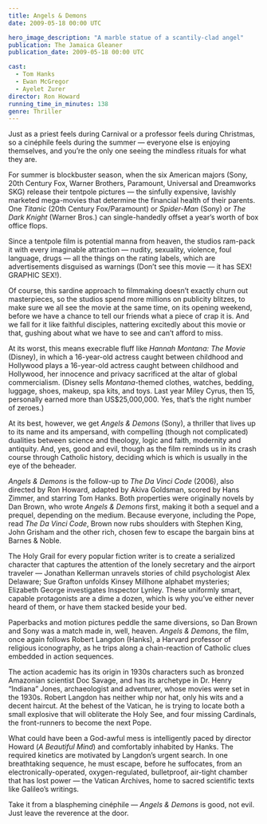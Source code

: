 ```yaml
---
title: Angels & Demons
date: 2009-05-18 00:00 UTC

hero_image_description: "A marble statue of a scantily-clad angel"
publication: The Jamaica Gleaner
publication_date: 2009-05-18 00:00 UTC

cast:
  - Tom Hanks
  - Ewan McGregor
  - Ayelet Zurer
director: Ron Howard
running_time_in_minutes: 138
genre: Thriller
---
```


Just as a priest feels during Carnival or a professor feels during Christmas, so
a cinéphile feels during the summer — everyone else is enjoying themselves, and
you’re the only one seeing the mindless rituals for what they are.

For summer is blockbuster season, when the six American majors (Sony, 20th
Century Fox, Warner Brothers, Paramount, Universal and Dreamworks SKG) release
their tentpole pictures — the sinfully expensive, lavishly marketed mega-movies
that determine the financial health of their parents. One _Titanic_ (20th
Century Fox/Paramount) or _Spider-Man_ (Sony) or _The Dark Knight_ (Warner
Bros.) can single-handedly offset a year’s worth of box office flops.

Since a tentpole film is potential manna from heaven, the studios ram-pack it
with every imaginable attraction — nudity, sexuality, violence, foul language,
drugs — all the things on the rating labels, which are advertisements disguised
as warnings (Don’t see this movie — it has SEX! GRAPHIC SEX!).

Of course, this sardine approach to filmmaking doesn’t exactly churn out
masterpieces, so the studios spend more millions on publicity blitzes, to make
sure we all see the movie at the same time, on its opening weekend, before we
have a chance to tell our friends what a piece of crap it is. And we fall for it
like faithful disciples, nattering excitedly about this movie or that, gushing
about what we have to see and can’t afford to miss.

At its worst, this means execrable fluff like _Hannah Montana: The Movie_
(Disney), in which a 16-year-old actress caught between childhood and Hollywood
plays a 16-year-old actress caught between childhood and Hollywood, her
innocence and privacy sacrificed at the altar of global commercialism. (Disney
sells _Montana_-themed clothes, watches, bedding, luggage, shoes, makeup, spa
kits, and toys. Last year Miley Cyrus, then 15, personally earned more than
US$25,000,000. Yes, that’s the right number of zeroes.)

At its best, however, we get _Angels & Demons_ (Sony), a thriller that lives up
to its name and its ampersand, with compelling (though not complicated)
dualities between science and theology, logic and faith, modernity and
antiquity. And, yes, good and evil, though as the film reminds us in its crash
course through Catholic history, deciding which is which is usually in the eye
of the beheader.

_Angels & Demons_ is the follow-up to _The Da Vinci Code_ (2006), also directed
by Ron Howard, adapted by Akiva Goldsman, scored by Hans Zimmer, and starring
Tom Hanks. Both properties were originally novels by Dan Brown, who wrote
_Angels & Demons_ first, making it both a sequel and a prequel, depending on
the medium. Because everyone, including the Pope, read _The Da Vinci Code_,
Brown now rubs shoulders with Stephen King, John Grisham and the other rich,
chosen few to escape the bargain bins at Barnes & Noble.

The Holy Grail for every popular fiction writer is to create a serialized
character that captures the attention of the lonely secretary and the airport
traveler — Jonathan Kellerman unravels stories of child psychologist Alex
Delaware; Sue Grafton unfolds Kinsey Millhone alphabet mysteries; Elizabeth
George investigates Inspector Lynley. These uniformly smart, capable
protagonists are a dime a dozen, which is why you’ve either never heard of them,
or have them stacked beside your bed.

Paperbacks and motion pictures peddle the same diversions, so Dan Brown and Sony
was a match made in, well, heaven. _Angels & Demons_, the film, once again
follows Robert Langdon (Hanks), a Harvard professor of religious iconography, as
he trips along a chain-reaction of Catholic clues embedded in action sequences.

The action academic has its origin in 1930s characters such as bronzed Amazonian
scientist Doc Savage, and has its archetype in Dr. Henry “Indiana” Jones,
archaeologist and adventurer, whose movies were set in the 1930s. Robert Langdon
has neither whip nor hat, only his wits and a decent haircut. At the behest of
the Vatican, he is trying to locate both a small explosive that will obliterate
the Holy See, and four missing Cardinals, the front-runners to become the next
Pope.

What could have been a God-awful mess is intelligently paced by director Howard
(_A Beautiful Mind_) and comfortably inhabited by Hanks. The required kinetics
are motivated by Langdon’s urgent search. In one breathtaking sequence, he must
escape, before he suffocates, from an electronically-operated, oxygen-regulated,
bulletproof, air-tight chamber that has lost power — the Vatican Archives, home
to sacred scientific texts like Galileo’s writings.

Take it from a blaspheming cinéphile — _Angels & Demons_ is good, not evil. Just
leave the reverence at the door.
